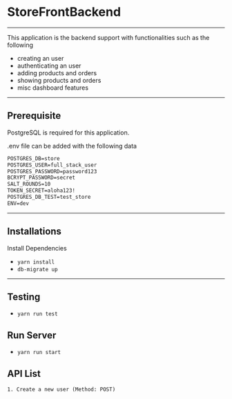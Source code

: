 # StoreFrontBackend
---
This application is the backend support with functionalities such as the following
- creating an user
- authenticating an user
- adding products and orders
- showing products and orders
- misc dashboard features

---

## Prerequisite

PostgreSQL is required for this application. 

.env file can be added with the following data

```POSTGRES_HOST=127.0.0.1
POSTGRES_DB=store
POSTGRES_USER=full_stack_user
POSTGRES_PASSWORD=password123
BCRYPT_PASSWORD=secret
SALT_ROUNDS=10
TOKEN_SECRET=aloha123!
POSTGRES_DB_TEST=test_store
ENV=dev
```
---
## Installations
Install Dependencies
- `yarn install`
- `db-migrate up`
---
## Testing
- `yarn run test`

## Run Server
- `yarn run start`

## API List
    1. Create a new user (Method: POST)